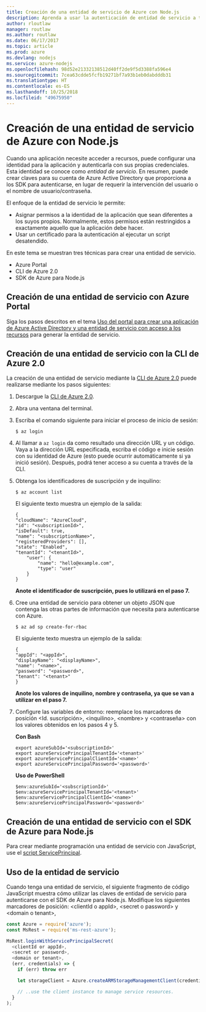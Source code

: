 ```yaml
---
title: Creación de una entidad de servicio de Azure con Node.js
description: Aprenda a usar la autenticación de entidad de servicio a través de Node.js.
author: rloutlaw
manager: routlaw
ms.author: routlaw
ms.date: 06/17/2017
ms.topic: article
ms.prod: azure
ms.devlang: nodejs
ms.service: azure-nodejs
ms.openlocfilehash: 98d52e21332138512d40ff2de9f5d3388fa596e4
ms.sourcegitcommit: 7cea63cdde5fcfb19271bf7a93b1eb0dabdddb31
ms.translationtype: HT
ms.contentlocale: es-ES
ms.lasthandoff: 10/25/2018
ms.locfileid: "49675950"
---
```

# <a name="create-an-azure-service-principal-with-nodejs"></a>Creación de una entidad de servicio de Azure con Node.js 

Cuando una aplicación necesite acceder a recursos, puede configurar una identidad para la aplicación y autenticarla con sus propias credenciales. Esta identidad se conoce como *entidad de servicio*. En resumen, puede crear claves para su cuenta de Azure Active Directory que proporciona a los SDK para autenticarse, en lugar de requerir la intervención del usuario o el nombre de usuario/contraseña.

El enfoque de la entidad de servicio le permite:
- Asignar permisos a la identidad de la aplicación que sean diferentes a los suyos propios. Normalmente, estos permisos están restringidos a exactamente aquello que la aplicación debe hacer.
- Usar un certificado para la autenticación al ejecutar un script desatendido.

En este tema se muestran tres técnicas para crear una entidad de servicio.

- Azure Portal
- CLI de Azure 2.0
- SDK de Azure para Node.js

## <a name="create-a-service-principal-using-the-azure-portal"></a>Creación de una entidad de servicio con Azure Portal

Siga los pasos descritos en el tema [Uso del portal para crear una aplicación de Azure Active Directory y una entidad de servicio con acceso a los recursos](https://azure.microsoft.com/documentation/articles/resource-group-create-service-principal-portal/) para generar la entidad de servicio.

## <a name="create-a-service-principal-using-the-azure-cli-20"></a>Creación de una entidad de servicio con la CLI de Azure 2.0

La creación de una entidad de servicio mediante la [CLI de Azure 2.0](https://docs.microsoft.com/cli/azure/install-az-cli2) puede realizarse mediante los pasos siguientes:

1. Descargue la [CLI de Azure 2.0](https://docs.microsoft.com/cli/azure/install-az-cli2).

2. Abra una ventana del terminal.

3. Escriba el comando siguiente para iniciar el proceso de inicio de sesión:

    ```shell
    $ az login
    ```

4. Al llamar a `az login` da como resultado una dirección URL y un código. Vaya a la dirección URL especificada, escriba el código e inicie sesión con su identidad de Azure (esto puede ocurrir automáticamente si ya inició sesión). Después, podrá tener acceso a su cuenta a través de la CLI.

5. Obtenga los identificadores de suscripción y de inquilino:

    ```shell
    $ az account list
    ```

    El siguiente texto muestra un ejemplo de la salida:

    ```shell
    {
    "cloudName": "AzureCloud",
    "id": "<subscriptionId>",
    "isDefault": true,
    "name": "<subscriptionName>",
    "registeredProviders": [],
    "state": "Enabled",
    "tenantId": "<tenantId>",
        "user": {
            "name": "hello@example.com",
            "type": "user"
        }
    }
    ```

    **Anote el identificador de suscripción, pues lo utilizará en el paso 7.**

6. Cree una entidad de servicio para obtener un objeto JSON que contenga las otras partes de información que necesita para autenticarse con Azure.

    ```shell
    $ az ad sp create-for-rbac
    ```

    El siguiente texto muestra un ejemplo de la salida:

    ```shell
    {
    "appId": "<appId>",
    "displayName": "<displayName>",
    "name": "<name>",
    "password": "<password>",
    "tenant": "<tenant>"
    }
    ```

    **Anote los valores de inquilino, nombre y contraseña, ya que se van a utilizar en el paso 7.**

7. Configure las variables de entorno: reemplace los marcadores de posición &lt;Id. suscripción>, &lt;inquilino>, &lt;nombre> y &lt;contraseña> con los valores obtenidos en los pasos 4 y 5. 

    **Con Bash**

    ```shell
    export azureSubId='<subscriptionId>'
    export azureServicePrincipalTenantId='<tenant>'
    export azureServicePrincipalClientId='<name>'
    export azureServicePrincipalPassword='<password>'
    ```

    **Uso de PowerShell**

    ```shell
    $env:azureSubId='<subscriptionId>'
    $env:azureServicePrincipalTenantId='<tenant>'
    $env:azureServicePrincipalClientId='<name>'
    $env:azureServicePrincipalPassword='<password>'
    ```

## <a name="create-a-service-principal-using-the-azure-sdk-for-nodejs"></a>Creación de una entidad de servicio con el SDK de Azure para Node.js

Para crear mediante programación una entidad de servicio con JavaScript, use el [script ServicePrincipal](https://github.com/Azure/azure-sdk-for-node/tree/master/Documentation/ServicePrincipal).   

## <a name="using-the-service-principal"></a>Uso de la entidad de servicio

Cuando tenga una entidad de servicio, el siguiente fragmento de código JavaScript muestra cómo utilizar las claves de entidad de servicio para autenticarse con el SDK de Azure para Node.js. Modifique los siguientes marcadores de posición: &lt;clientId o appId>, &lt;secret o password> y &lt;domain o tenant>,

```javascript
const Azure = require('azure');
const MsRest = require('ms-rest-azure');

MsRest.loginWithServicePrincipalSecret(
  <clientId or appId>,
  <secret or password>,
  <domain or tenant>,
  (err, credentials) => {
    if (err) throw err

    let storageClient = Azure.createARMStorageManagementClient(credentials, '<azure-subscription-id>');

    // ..use the client instance to manage service resources.
  }
);
```
